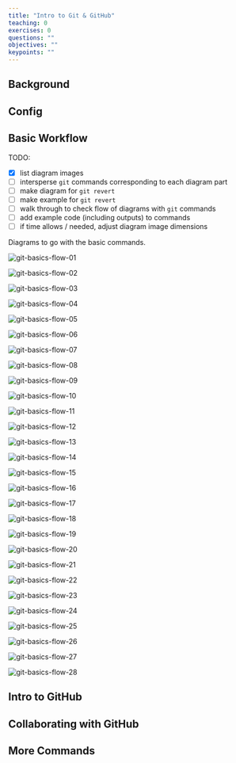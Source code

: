 ```yaml
---
title: "Intro to Git & GitHub"
teaching: 0
exercises: 0
questions: ""
objectives: ""
keypoints: ""
---
```


## Background

## Config

## Basic Workflow

TODO:

- [x] list diagram images
- [ ] intersperse `git` commands corresponding to each diagram part
- [ ] make diagram for `git revert`
- [ ] make example for `git revert`
- [ ] walk through to check flow of diagrams with `git` commands
- [ ] add example code (including outputs) to commands
- [ ] if time allows / needed, adjust diagram image dimensions

Diagrams to go with the basic commands.

![git-basics-flow-01](../fig/git-basics/20201117-git-01.png)  

![git-basics-flow-02](../fig/git-basics/20201117-git-02.png) 

![git-basics-flow-03](../fig/git-basics/20201117-git-03.png) 

![git-basics-flow-04](../fig/git-basics/20201117-git-04.png) 

![git-basics-flow-05](../fig/git-basics/20201117-git-05.png) 

![git-basics-flow-06](../fig/git-basics/20201117-git-06.png) 

![git-basics-flow-07](../fig/git-basics/20201117-git-07.png) 

![git-basics-flow-08](../fig/git-basics/20201117-git-08=05.png)

![git-basics-flow-09](../fig/git-basics/20201117-git-09.png) 

![git-basics-flow-10](../fig/git-basics/20201117-git-10.png) 

![git-basics-flow-11](../fig/git-basics/20201117-git-11=9.png)

![git-basics-flow-12](../fig/git-basics/20201117-git-12.png) 

![git-basics-flow-13](../fig/git-basics/20201117-git-13.png) 

![git-basics-flow-14](../fig/git-basics/20201117-git-14.png) 

![git-basics-flow-15](../fig/git-basics/20201117-git-15.png) 

![git-basics-flow-16](../fig/git-basics/20201117-git-16=13.png)

![git-basics-flow-17](../fig/git-basics/20201117-git-17.png) 

![git-basics-flow-18](../fig/git-basics/20201117-git-18.png) 

![git-basics-flow-19](../fig/git-basics/20201117-git-19.png) 

![git-basics-flow-20](../fig/git-basics/20201117-git-20.png) 

![git-basics-flow-21](../fig/git-basics/20201117-git-21=19.png)

![git-basics-flow-22](../fig/git-basics/20201117-git-22.png) 

![git-basics-flow-23](../fig/git-basics/20201117-git-23.png) 

![git-basics-flow-24](../fig/git-basics/20201117-git-24=22.png)

![git-basics-flow-25](../fig/git-basics/20201117-git-25.png) 

![git-basics-flow-26](../fig/git-basics/20201117-git-26.png) 

![git-basics-flow-27](../fig/git-basics/20201117-git-27.png) 

![git-basics-flow-28](../fig/git-basics/20201117-git-28.png) 

## Intro to GitHub

## Collaborating with GitHub

## More Commands
